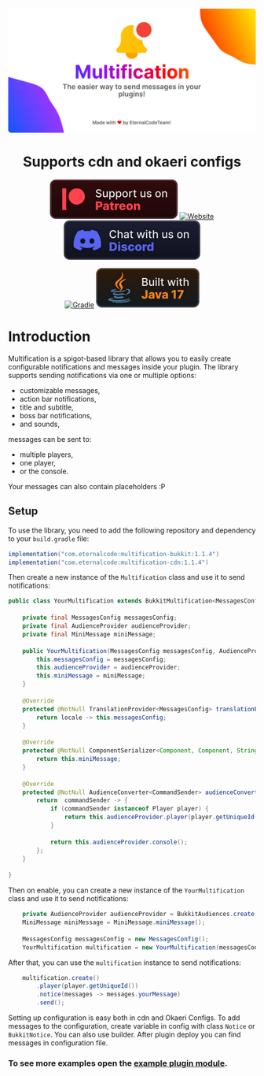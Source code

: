 <div align="center">
  
![](/assets/readme-banner.png)
# Supports cdn and okaeri configs

[![Patreon](https://raw.githubusercontent.com/intergrav/devins-badges/v3/assets/cozy/donate/patreon-plural_vector.svg)](https://www.patreon.com/eternalcode)
[![Website](https://raw.githubusercontent.com/intergrav/devins-badges/v3/assets/cozy/documentation/website_vector.svg)](https://eternalcode.pl/)
[![Discord](https://raw.githubusercontent.com/intergrav/devins-badges/v3/assets/cozy/social/discord-plural_vector.svg)](https://discord.gg/FQ7jmGBd6c)

[![Gradle](https://raw.githubusercontent.com/intergrav/devins-badges/v3/assets/cozy/built-with/gradle_vector.svg)](https://gradle.org/)
[![Java](https://raw.githubusercontent.com/intergrav/devins-badges/v3/assets/cozy/built-with/java17_vector.svg)](https://www.java.com/)

</div>

# Introduction

Multification is a spigot-based library that allows you to easily create configurable notifications and messages inside your plugin.
The library supports sending notifications via one or multiple options:
- customizable messages,
- action bar notifications,
- title and subtitle,
- boss bar notifications,
- and sounds,

messages can be sent to:
- multiple players,
- one player,
- or the console.

Your messages can also contain placeholders :P

## Setup

To use the library, you need to add the following repository and dependency to your `build.gradle` file:

```gradle
implementation("com.eternalcode:multification-bukkit:1.1.4")
implementation("com.eternalcode:multification-cdn:1.1.4")
```

Then create a new instance of the `Multification` class and use it to send notifications:

```java
public class YourMultification extends BukkitMultification<MessagesConfig> {

    private final MessagesConfig messagesConfig;
    private final AudienceProvider audienceProvider;
    private final MiniMessage miniMessage;

    public YourMultification(MessagesConfig messagesConfig, AudienceProvider audienceProvider, MiniMessage miniMessage) {
        this.messagesConfig = messagesConfig;
        this.audienceProvider = audienceProvider;
        this.miniMessage = miniMessage;
    }

    @Override
    protected @NotNull TranslationProvider<MessagesConfig> translationProvider() {
        return locale -> this.messagesConfig;
    }

    @Override
    protected @NotNull ComponentSerializer<Component, Component, String> serializer() {
        return this.miniMessage;
    }

    @Override
    protected @NotNull AudienceConverter<CommandSender> audienceConverter() {
        return  commandSender -> {
            if (commandSender instanceof Player player) {
                return this.audienceProvider.player(player.getUniqueId());
            }

            return this.audienceProvider.console();
        };
    }

}
```

Then on enable, you can create a new instance of the `YourMultification` class and use it to send notifications:

```java
    private AudienceProvider audienceProvider = BukkitAudiences.create(this);
    MiniMessage miniMessage = MiniMessage.miniMessage();
    
    MessagesConfig messagesConfig = new MessagesConfig();
    YourMultification multification = new YourMultification(messagesConfig, audienceProvider, miniMessage);
```

After that, you can use the `multification` instance to send notifications:

```java
    multification.create()
        .player(player.getUniqueId())
        .notice(messages -> messages.yourMessage)
        .send();
```

Setting up configuration is easy both in cdn and Okaeri Configs. To add messages to the configuration, create variable in config with class `Notice` or `BukkitNotice`. You can also use builder. After plugin deploy you can find messages in configuration file.

### To see more examples open the [example plugin module](https://github.com/EternalCodeTeam/multification/tree/master/examples/bukkit).

